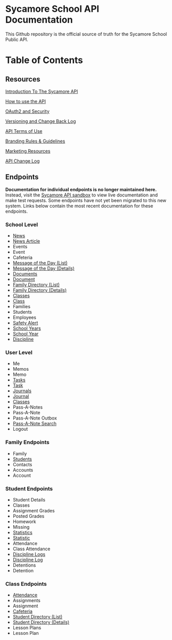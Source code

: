 Sycamore School API Documentation
=============

This Github repository is the official source of truth for the Sycamore School Public API. 


# Table of Contents

## Resources

[Introduction To The Sycamore API](Introduction.md)

[How to use the API](GeneralUsage.md)

[OAuth2 and Security](OAuth2AndSecurity.md)

[Versioning and Change Back Log](Versioning.md)

[API Terms of Use](TermsOfUse.md)

[Branding Rules & Guidelines](BrandGuidelines.md)

[Marketing Resources](MarketingResources.md)

[API Change Log](ChangeLog.md)

## Endpoints

**Documentation for individual endpoints is no longer maintained here.** Instead, visit the [Sycamore API sandbox](https://app.sycamoreschool.com/oauth/sandbox/index.php) to view live documentation and make test requests. Some endpoints have not yet been migrated to this new system. Links below contain the most recent documentation for these endpoints.

### School Level

- [News](Endpoints/School/News.md)
- [News Article](Endpoints/School/News_Article.md)
- Events
- Event
- Cafeteria
- [Message of the Day (List)](Endpoints/School/MOTD_List.md)
- [Message of the Day (Details)](Endpoints/School/MOTD_Details.md)
- [Documents](Endpoints/School/Documents.md)
- [Document](Endpoints/School/Document.md)
- [Family Directory (List)](Endpoints/School/Directory_List.md)
- [Family Directory (Details)](Endpoints/School/Directory_Details.md)
- [Classes](Endpoints/School/Classes.md)
- [Class](Endpoints/School/Class.md)
- Families
- Students
- Employees
- [Safety Alert](Endpoints/School/SafetyAlert.md)
- [School Years](Endpoints/School/Years.md)
- [School Year](Endpoints/School/Year.md)
- [Discipline](Endpoints/School/Discipline.md)

### User Level

- Me
- Memos
- Memo
- [Tasks](Endpoints/User/Tasks.md)
- [Task](Endpoints/User/Task.md)
- [Journals](Endpoints/User/Journals.md)
- [Journal](Endpoints/User/Journal.md)
- [Classes](Endpoints/User/Classes.md)
- Pass-A-Notes
- Pass-A-Note
- Pass-A-Note Outbox
- [Pass-A-Note Search](Endpoints/User/Pass-A-Note_Search.md)
- Logout

### Family Endpoints

- Family
- [Students](Endpoints/Family/Students.md)
- Contacts
- Accounts
- Account

### Student Endpoints

- Student Details
- Classes
- Assignment Grades
- Posted Grades
- Homework
- Missing
- [Statistics](Endpoints/Student/Statistics.md)
- [Statistic](Endpoints/Student/Statistic.md)
- Attendance
- Class Attendance
- [Discipline Logs](Endpoints/Student/Discipline_Logs.md)
- [Discipline Log](Endpoints/Student/Discipline_Log.md)
- Detentions
- Detention

### Class Endpoints

- [Attendance](Endpoints/Class/Attendance.md)
- Assignments
- Assignment
- [Cafeteria](Endpoints/Class/Cafeteria.md)
- [Student Directory (List)](Endpoints/Class/Directory_Students.md)
- [Student Directory (Details)](Endpoints/Class/Directory_Student.md)
- Lesson Plans
- Lesson Plan
